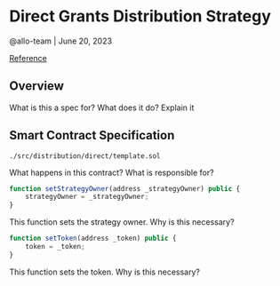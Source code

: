 # Direct Grants Distribution Strategy

@allo-team | June 20, 2023

[Reference]()

## Overview
What is this a spec for? What does it do? Explain it

## Smart Contract Specification
`./src/distribution/direct/template.sol`

What happens in this contract? What is responsible for?

```javascript
function setStrategyOwner(address _strategyOwner) public {
    strategyOwner = _strategyOwner;
}
```
This function sets the strategy owner. Why is this necessary?

```javascript
function setToken(address _token) public {
    token = _token;
}
```
This function sets the token. Why is this necessary?

```javascript

```